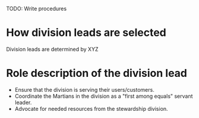 TODO: Write procedures

# How division leads are selected
Division leads are determined by XYZ

# Role description of the division lead
- Ensure that the division is serving their users/customers.
- Coordinate the Martians in the division as a "first among equals" servant leader.
- Advocate for needed resources from the stewardship division.